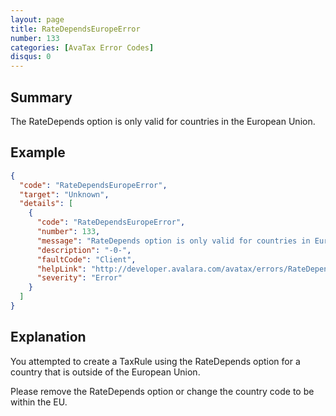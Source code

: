 ```yaml
---
layout: page
title: RateDependsEuropeError
number: 133
categories: [AvaTax Error Codes]
disqus: 0
---
```


## Summary

The RateDepends option is only valid for countries in the European Union.

## Example

```json
{
  "code": "RateDependsEuropeError",
  "target": "Unknown",
  "details": [
    {
      "code": "RateDependsEuropeError",
      "number": 133,
      "message": "RateDepends option is only valid for countries in European Union.",
      "description": "-0-",
      "faultCode": "Client",
      "helpLink": "http://developer.avalara.com/avatax/errors/RateDependsEuropeError",
      "severity": "Error"
    }
  ]
}
```

## Explanation

You attempted to create a TaxRule using the RateDepends option for a country that is outside of the European Union.

Please remove the RateDepends option or change the country code to be within the EU.
